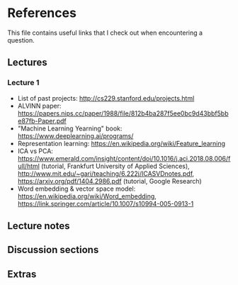 # References

This file contains useful links that I check out when encountering a question.



## Lectures

### Lecture 1

- List of past projects: http://cs229.stanford.edu/projects.html
- ALVINN paper: https://papers.nips.cc/paper/1988/file/812b4ba287f5ee0bc9d43bbf5bbe87fb-Paper.pdf
- "Machine Learning Yearning" book: https://www.deeplearning.ai/programs/
- Representation learning: https://en.wikipedia.org/wiki/Feature_learning
- ICA vs PCA: https://www.emerald.com/insight/content/doi/10.1016/j.aci.2018.08.006/full/html (tutorial, Frankfurt University of Applied Sciences), http://www.mit.edu/~gari/teaching/6.222j/ICASVDnotes.pdf, https://arxiv.org/pdf/1404.2986.pdf (tutorial, Google Research)
- Word embedding & vector space model: https://en.wikipedia.org/wiki/Word_embedding, https://link.springer.com/article/10.1007/s10994-005-0913-1



## Lecture notes



## Discussion sections



## Extras

